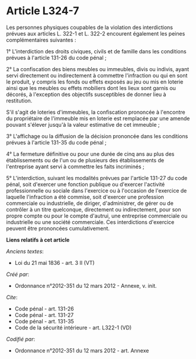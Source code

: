 # Article L324-7

Les personnes physiques coupables de la violation des interdictions prévues aux articles L. 322-1 et L. 322-2 encourent
également les peines complémentaires suivantes : 

1° L'interdiction des droits civiques, civils et de famille dans les conditions prévues à l'article 131-26 du code pénal ; 

2° La confiscation des biens meubles ou immeubles, divis ou indivis, ayant servi directement ou indirectement à commettre
l'infraction ou qui en sont le produit, y compris les fonds ou effets exposés au jeu ou mis en loterie ainsi que les meubles
ou effets mobiliers dont les lieux sont garnis ou décorés, à l'exception des objectifs susceptibles de donner lieu à
restitution. 

S'il s'agit de loteries d'immeubles, la confiscation prononcée à l'encontre du propriétaire de l'immeuble mis en loterie est
remplacée par une amende pouvant s'élever jusqu'à la valeur estimative de cet immeuble ; 

3° L'affichage ou la diffusion de la décision prononcée dans les conditions prévues à l'article 131-35 du code pénal ; 

4° La fermeture définitive ou pour une durée de cinq ans au plus des établissements ou de l'un ou de plusieurs des
établissements de l'entreprise ayant servi à commettre les faits incriminés ; 

5° L'interdiction, suivant les modalités prévues par l'article 131-27 du code pénal, soit d'exercer une fonction publique ou
d'exercer l'activité professionnelle ou sociale dans l'exercice ou à l'occasion de l'exercice de laquelle l'infraction a été
commise, soit d'exercer une profession commerciale ou industrielle, de diriger, d'administrer, de gérer ou de contrôler à un
titre quelconque, directement ou indirectement, pour son propre compte ou pour le compte d'autrui, une entreprise commerciale
ou industrielle ou une société commerciale. Ces interdictions d'exercice peuvent être prononcées cumulativement.

**Liens relatifs à cet article**

_Anciens textes_:

  - Loi du 21 mai 1836 - art. 3 II (VT)

_Créé par_:

  - Ordonnance n°2012-351 du 12 mars 2012 -  Annexe, v. init.

_Cite_:

  - Code pénal - art. 131-26
  - Code pénal - art. 131-27
  - Code pénal - art. 131-35
  - Code de la sécurité intérieure - art. L322-1 (VD)

_Codifié par_:

  - Ordonnance n°2012-351 du 12 mars 2012 - art. Annexe
